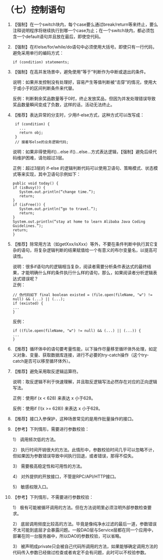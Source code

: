 # （七）控制语句

1. 【强制】在一个switch块内，每个case要么通过break/return等来终止，要么注释说明程序将继续执行到哪一个case为止；在一个switch块内，都必须包含一个default语句并且放在最后，即使空代码。 
2. 【强制】在if/else/for/while/do语句中必须使用大括号。即使只有一行代码，避免采用单行的编码方式：

   ```text
   if (condition) statements;
   ```

3. 【强制】在高并发场景中，避免使用”等于”判断作为中断或退出的条件。 

  
   说明：如果并发控制没有处理好，容易产生等值判断被“击穿”的情况，使用大于或小于的区间判断条件来代替。  

  
   反例：判断剩余奖品数量等于0时，终止发放奖品，但因为并发处理错误导致奖品数量瞬间变成了负数，这样的话，活动无法终止。 

4. 【推荐】表达异常的分支时，少用if-else方式，这种方式可以改写成： 

   ```text
    if (condition) {              
      ...              
      return obj;    
    }   
    // 接着写else的业务逻辑代码;
   ```

  
   说明：如果非得使用if\(\)...else if\(\)...else...方式表达逻辑，【强制】避免后续代码维护困难，请勿超过3层。

  
   正例：超过3层的 if-else 的逻辑判断代码可以使用卫语句、策略模式、状态模式等来实现，其中卫语句示例如下： 

   ```text
   public void today() {      
   if (isBusy()) {   
      System.out.println(“change time.”);            
      return; 
   }       
   if (isFree()) {  
      System.out.println(“go to travel.”);             
      return;     
   }  
   System.out.println(“stay at home to learn Alibaba Java Coding Guidelines.”);      
   return; 
   }
   ```

5. 【推荐】除常用方法（如getXxx/isXxx）等外，不要在条件判断中执行其它复杂的语句，将复杂逻辑判断的结果赋值给一个有意义的布尔变量名，以提高可读性。 

  
   说明：很多if语句内的逻辑相当复杂，阅读者需要分析条件表达式的最终结果，才能明确什么样的条件执行什么样的语句，那么，如果阅读者分析逻辑表达式错误呢？   
   正例： 

   ```text
   // 伪代码如下 final boolean existed = (file.open(fileName, "w") != null) && (...) || (...); 
   if (existed) {    
   ... 
   }
   ```

   反例：

   ```text
   if ((file.open(fileName, "w") != null) && (...) || (...)) {     
   ... 
   }
   ```

6. 【推荐】循环体中的语句要考量性能，以下操作尽量移至循环体外处理，如定义对象、变量、获取数据库连接，进行不必要的try-catch操作（这个try-catch是否可以移至循环体外）。 
7. 【推荐】避免采用取反逻辑运算符。 

  
   说明：取反逻辑不利于快速理解，并且取反逻辑写法必然存在对应的正向逻辑写法。 

  
   正例：使用if \(x &lt; 628\) 来表达 x 小于628。

  
   反例：使用if \(!\(x &gt;= 628\)\) 来表达 x 小于628。

8. 【推荐】接口入参保护，这种场景常见的是用作批量操作的接口。 
9. 【参考】下列情形，需要进行参数校验：  

   1） 调用频次低的方法。  

   2） 执行时间开销很大的方法。此情形中，参数校验时间几乎可以忽略不计，但如果因为参数错误导致中间执行回退，或者错误，那得不偿失。  

   3） 需要极高稳定性和可用性的方法。  

   4） 对外提供的开放接口，不管是RPC/API/HTTP接口。  

   5） 敏感权限入口。 

10. 【参考】下列情形，不需要进行参数校验：

  
    1） 极有可能被循环调用的方法。但在方法说明里必须注明外部参数检查要求。

  
    2） 底层调用频度比较高的方法。毕竟是像纯净水过滤的最后一道，参数错误不太可能到底层才会暴露问题。一般DAO层与Service层都在同一个应用中，部署在同一台服务器中，所以DAO的参数校验，可以省略。

  
    3） 被声明成private只会被自己代码所调用的方法，如果能够确定调用方法的代码传入参数已经做过检查或者肯定不会有问题，此时可以不校验参数。

